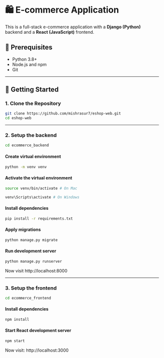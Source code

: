 # 🛍️ E-commerce Application

This is a full-stack e-commerce application with a **Django (Python)** backend and a **React (JavaScript)** frontend.

## 🧠 Prerequisites

- Python 3.8+
- Node.js and npm
- Git

---

## 🚀 Getting Started

### 1. Clone the Repository

```bash
git clone https://github.com/mishrasur7/eshop-web.git
cd eshop-web
```
---

### 2. Setup the backend
```bash
cd ecommerce_backend
```

#### Create virtual environment
```bash
python -m venv venv
```
#### Activate the virtual environment
```bash
source venv/bin/activate # On Mac
```

```bash
venv\Scripts\activate # On Windows
```

#### Install dependencies
```bash
pip install -r requirements.txt
```

#### Apply migrations
```bash
python manage.py migrate
```

#### Run development server
```bash
python manage.py runserver
```
Now visit http://localhost:8000

---
### 3. Setup the frontend 
```bash
cd ecommerce_frontend
```

#### Install dependencies
```bash
npm install
```

#### Start React development server
```bash
npm start
```

Now visit: http://localhost:3000




